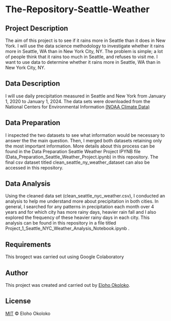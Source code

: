 # The-Repository-Seattle-Weather
## Project Description
The aim of this project is to see if it rains more in Seattle than it does in New York.
I will use the data science methodology to investigate whether it rains more in Seattle, WA than in New York City, NY. The problem is simple; a lot of people think that it rains too much in Seattle, and refuses to visit me. I want to use data to determine whether it rains more in Seattle, WA than in New York City, NY.

## Data Description
I will use daily precipitation measured in Seattle and New York from January 1, 2020 to January 1, 2024. The data sets were downloaded from the National Centers for Environmental Information [(NOAA Climate Data)](https://www.ncei.noaa.gov/cdo-web/search?datasetid=GHCND)

## Data Preparation
I inspected the two datasets to see what information would be necessary to answer the the main question. Then, I merged both datasets retaining only the most important information.
More details about this process can be found in the Data Preparation Seattle Weather Project IPYNB file (Data_Preparation_Seattle_Weather_Project.ipynb) in this repository. The final csv dataset titled clean_seattle_ny_weather_dataset can also be accessed in this repository.

## Data Analysis
Using the cleaned data set (clean_seattle_nyc_weather.csv), I conducted an analysis to help me understand more about precipitation in both cities. In general, I searched for any patterns in precipitation each month over 4 years and for which city has more rainy days, heavier rain fall and I also explored the frequency of these heavier rainy days in each city. This analysis can be found in this repository in a file titled Project_1_Seattle_NYC_Weather_Analysis_Notebook.ipynb .

## Requirements
This brogect was carried out using Google Colaboratory 

## Author
This project was created and carried out by [Eloho Okoloko](https://www.linkedin.com/in/elohookoloko/). 

## License
[MIT](https://github.com/Eliokay/The-Repository-Seattle-Weather/blob/main/LICENSE) © Eloho Okoloko


